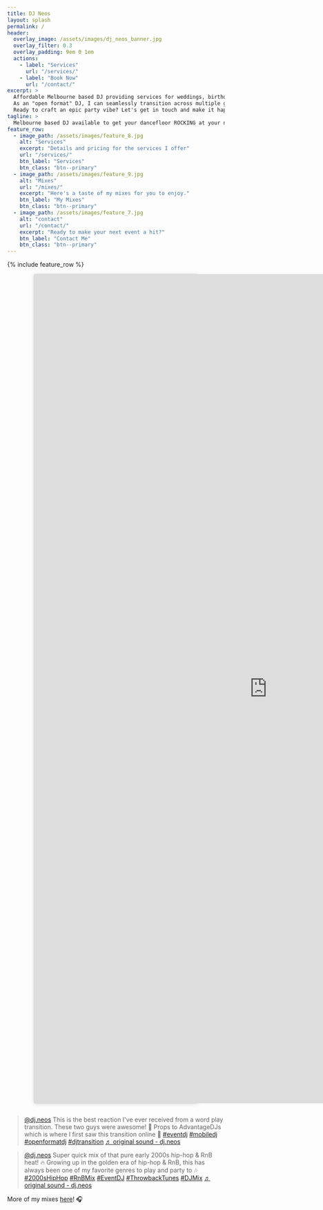 ```yaml
---
title: DJ Neos
layout: splash
permalink: /
header:
  overlay_image: /assets/images/dj_neos_banner.jpg
  overlay_filter: 0.3
  overlay_padding: 9em 0 1em
  actions:
    - label: "Services"
      url: "/services/"
    - label: "Book Now"
      url: "/contact/"
excerpt: >
  Affordable Melbourne based DJ providing services for weddings, birthday parties, private events, and all special occasions.
  As an "open format" DJ, I can seamlessly transition across multiple genres including hip-hop, dance and electronic, rock anthems, pop hits, and more to create the perfect atmosphere for your event!
  Ready to craft an epic party vibe? Let's get in touch and make it happen!
tagline: >
  Melbourne based DJ available to get your dancefloor ROCKING at your next wedding, birthday party or private event....without breaking the bank!
feature_row:
  - image_path: /assets/images/feature_8.jpg
    alt: "Services"
    excerpt: "Details and pricing for the services I offer"
    url: "/services/"
    btn_label: "Services"
    btn_class: "btn--primary"
  - image_path: /assets/images/feature_9.jpg
    alt: "Mixes"
    url: "/mixes/"
    excerpt: "Here's a taste of my mixes for you to enjoy."
    btn_label: "My Mixes"
    btn_class: "btn--primary"
  - image_path: /assets/images/feature_7.jpg
    alt: "contact"
    url: "/contact/"
    excerpt: "Ready to make your next event a hit?"
    btn_label: "Contact Me"
    btn_class: "btn--primary"
---
```


<!-- Affordable Melbourne based DJ providing services for weddings, birthday parties, private events, and all special occasions.

As an "open format" DJ, I can seamlessly transition across multiple genres including hip-hop, dance and electronic, rock anthems, pop hits, and more to create the perfect atmosphere for your event!

Ready to craft an epic party vibe? [Let's get in touch](/contact/) and make it happen! -->

{% include feature_row %}

<!-- Elfsight Google Reviews | Untitled Google Reviews -->
<script src="https://static.elfsight.com/platform/platform.js" async></script>
<div class="elfsight-app-7a5fe23a-9c14-40cb-99e0-d4aebf61cff2" data-elfsight-app-lazy></div>

<div align="center" style="padding-bottom:1em">
  <div style=" background:#FFF; border:0; border-radius:3px; box-shadow:0 0 1px 0 rgba(0,0,0,0.5),0 1px 10px 0 rgba(0,0,0,0.15); margin: 1px; max-width:380px; min-width:315px; padding:0; width:99.375%; width:-webkit-calc(100% - 2px); width:calc(100% - 2px);">
    <iframe width="1080" height="1920" src="https://www.youtube-nocookie.com/embed/X6YbujxoHNY" frameborder="0" webkitallowfullscreen="" mozallowfullscreen="" allowfullscreen="" ></iframe>
  </div>
</div>


<blockquote class="tiktok-embed" cite="https://www.tiktok.com/@dj.neos/video/7545055434743336212" data-video-id="7545055434743336212" style="max-width: 605px;min-width: 325px;" > <section> <a target="_blank" title="@dj.neos" href="https://www.tiktok.com/@dj.neos?refer=embed">@dj.neos</a> This is the best reaction I&#39;ve ever received from a word play transition. These two guys were awesome! 🤩 Props to AdvantageDJs which is where I first saw this transition online 🫡 <a title="eventdj" target="_blank" href="https://www.tiktok.com/tag/eventdj?refer=embed">#eventdj</a> <a title="mobiledj" target="_blank" href="https://www.tiktok.com/tag/mobiledj?refer=embed">#mobiledj</a> <a title="openformatdj" target="_blank" href="https://www.tiktok.com/tag/openformatdj?refer=embed">#openformatdj</a> <a title="djtransition" target="_blank" href="https://www.tiktok.com/tag/djtransition?refer=embed">#djtransition</a> <a target="_blank" title="♬ original sound  - dj.neos" href="https://www.tiktok.com/music/original-sound-djneos-7545055539441535761?refer=embed">♬ original sound  - dj.neos</a> </section> </blockquote> <script async src="https://www.tiktok.com/embed.js"></script>

<blockquote class="tiktok-embed" cite="https://www.tiktok.com/@dj.neos/video/7538260607003397383" data-video-id="7538260607003397383" style="max-width: 605px;min-width: 325px;" > <section> <a target="_blank" title="@dj.neos" href="https://www.tiktok.com/@dj.neos?refer=embed">@dj.neos</a> Super quick mix of that pure early 2000s hip-hop &#38; RnB heat! 🔥  Growing up in the golden era of hip-hop &#38; RnB, this has always been one of my favorite genres to play and party to 🎶  <a title="2000shiphop" target="_blank" href="https://www.tiktok.com/tag/2000shiphop?refer=embed">#2000sHipHop</a> <a title="rnbmix" target="_blank" href="https://www.tiktok.com/tag/rnbmix?refer=embed">#RnBMix</a> <a title="eventdj" target="_blank" href="https://www.tiktok.com/tag/eventdj?refer=embed">#EventDJ</a> <a title="throwbacktunes" target="_blank" href="https://www.tiktok.com/tag/throwbacktunes?refer=embed">#ThrowbackTunes</a> <a title="djmix" target="_blank" href="https://www.tiktok.com/tag/djmix?refer=embed">#DJMix</a> <a target="_blank" title="♬ original sound - dj.neos" href="https://www.tiktok.com/music/original-sound-7538260673009175312?refer=embed">♬ original sound - dj.neos</a> </section> </blockquote> <script async src="https://www.tiktok.com/embed.js"></script>

More of my mixes [here](/mixes/)! 🎧
